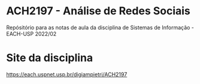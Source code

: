 # ACH2197 - Análise de Redes Sociais

Repósitório para as notas de aula da disciplina de Sistemas de Informação - EACH-USP 2022/02

# Site da disciplina

https://each.uspnet.usp.br/digiampietri/ACH2197
